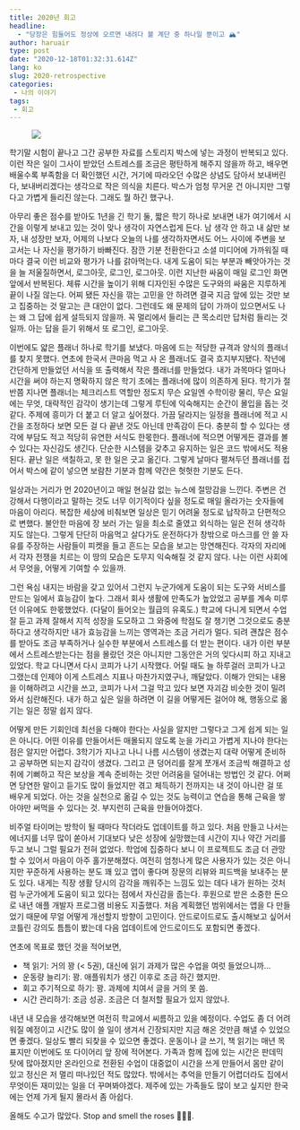 ```yaml
---
title: 2020년 회고
headline:
  - "당장은 힘들어도 정상에 오르면 내려다 볼 계단 중 하나일 뿐이고 🏔"
author: haruair
type: post
date: "2020-12-18T01:32:31.614Z"
lang: ko
slug: 2020-retrospective
categories:
 - 나의 이야기
tags:
 - 회고
---
```


<figure>

![](/ko/posts/2020/end-of-year-box-2020.jpg)

</figure>

학기말 시험이 끝나고 그간 공부한 자료를 스토리지 박스에 넣는 과정이 반복되고 있다. 이런 작은 일이 그사이 받았던 스트레스를 조금은 평탄하게 해주지 않을까 하고, 배우면 배울수록 부족함을 더 확인했던 시간, 거기에 따라오던 수많은 상념도 담아서 보내버린다, 보내버리겠다는 생각으로 작은 의식을 치른다. 박스가 엄청 무거운 건 아니지만 그렇다고 가볍게 들리진 않는다. 그래도 뭘 하긴 했구나.

아무리 좋은 점수를 받아도 1년을 긴 학기 둘, 짧은 학기 하나로 보내면 내가 여기에서 시간을 이렇게 보내고 있는 것이 맞나 생각이 자연스럽게 든다. 남 생각 안 하고 내 삶만 보자, 내 성장만 보자, 어제의 나보다 오늘의 나를 생각하자면서도 어느 사이에 주변을 보고서는 나 자신을 평가하기 바빠진다. 잠깐 기분 전환한다고 소셜 미디어에 가까워질 때마다 결국 이런 비교와 평가가 나를 갉아먹는다. 내게 도움이 되는 부분과 빼앗아가는 것을 늘 저울질하면서, 로그아웃, 로그인, 로그아웃. 이런 지난한 싸움이 매일 로그인 화면 앞에서 반복된다. 체류 시간을 높이기 위해 디자인된 수많은 도구와의 싸움은 지루하게 끝이 나질 않는다. 어찌 됐든 자신을 깎는 고민을 안 하려면 결국 지금 앞에 있는 것만 보고 집중하는 것 말고는 큰 대안이 없다. 그런데도 왜 문제의 답이 가까이 있으면서도 나는 왜 그 답에 쉽게 설득되지 않을까. 꼭 멀리에서 들리는 큰 목소리만 답처럼 들리는 것일까. 아는 답을 듣기 위해서 또 로그인, 로그아웃.

이번에도 얇은 플래너 하나로 학기를 보냈다. 마음에 드는 적당한 규격과 양식의 플래너를 찾지 못했다. 연초에 한국서 큰마음 먹고 사 온 플래너도 결국 흐지부지됐다. 작년에 간단하게 만들었던 서식을 또 출력해서 작은 플래너를 만들었다. 내가 과목마다 얼마나 시간을 써야 하는지 명확하지 않은 학기 초에는 플래너에 많이 의존하게 된다. 학기가 절반쯤 지나면 플래너는 체크리스트 역할만 정도지 무슨 요일엔 수학이랑 물리, 무슨 요일에는 무엇, 대략적인 감각이 생기는데 그렇게 루틴에 익숙해지는 순간이 몰입을 돕는 것 같다. 주제에 흥미가 더 붙고 더 알고 싶어졌다. 가끔 달라지는 일정을 플래너에 적고 시간을 조정하다 보면 모든 걸 다 끝낸 것도 아닌데 만족감이 든다. 충분히 할 수 있다는 생각에 부담도 적고 적당히 유연한 서식도 한몫한다. 플래너에 적으면 어떻게든 결과를 볼 수 있다는 자신감도 생긴다. 단순한 시스템을 갖추고 유지하는 일은 코드 밖에서도 적용된다. 끝난 일은 색칠하고, 못 한 일은 긋고 옮긴다. 그렇게 날마다 펼쳐두던 플래너를 접어서 박스에 같이 넣으면 보람찬 기분과 함께 약간은 헛헛한 기분도 든다.

일상과는 거리가 먼 2020년이고 매일 현실감 없는 뉴스에 절망감을 느낀다. 주변은 건강해서 다행이라고 말하는 것도 너무 이기적이다 싶을 정도로 매일 올라가는 숫자들에 마음이 아리다. 복잡한 세상에 비춰보면 일상은 믿기 어려울 정도로 납작하고 단편적으로 변했다. 불안한 마음에 장 보러 가는 일을 최소로 줄였고 외식하는 일은 전혀 생각하지도 않는다. 그렇게 단단히 마음먹고 살다가도 운전하다가 창밖으로 마스크를 안 쓸 자유를 주장하는 사람들이 피켓을 들고 흔드는 모습을 보고는 망연해진다. 각자의 자리에서 각자 전쟁을 치르는 이 땅의 모습은 도무지 익숙해질 것 같지 않다. 나는 이런 사회에서 무엇을, 어떻게 기여할 수 있을까.

그런 욕심 내지는 바람을 갖고 있어서 그런지 누군가에게 도움이 되는 도구와 서비스를 만드는 일에서 효능감이 높다. 그래서 회사 생활에 만족도가 높았었고 공부를 계속 미루던 이유에도 한몫했었다. (다달이 들어오는 월급의 유혹도.) 학교에 다니게 되면서 수업 잘 듣고 과제 잘해서 지적 성장을 도모하고 그 와중에 학점도 잘 챙기면 그것으로도 충분하다고 생각하지만 내가 효능감을 느끼는 영역과는 조금 거리가 멀다. 되려 괜찮은 점수를 받아도 조금 부족하거나 실수한 부분에서 스트레스를 더 받는 편이다. 내가 이런 부분에서 스트레스받는다는 점을 몰랐던 것은 아니지만 그동안은 거의 잊다시피 하고 지내고 있었다. 학교 다니면서 다시 코피가 나기 시작했다. 어릴 때도 늘 하루걸러 코피가 나고 그랬는데 인제야 이게 스트레스 지표나 마찬가지였구나, 깨달았다. 이해가 안되는 내용을 이해하려고 시간을 쓰고, 코피가 나서 그걸 막고 있다 보면 자괴감 비슷한 것이 밀려와서 심란해진다. 내가 하고 싶은 일을 하려면 이 길을 어떻게든 걸어야 해, 행동으로 옮기는 일은 정말 쉽지 않다.

어떻게 만든 기회인데 최선을 다해야 한다는 사실을 알지만 그렇다고 그게 쉽게 되는 일은 아니다. 어떤 이유를 만들어서든 매몰되지 않도록 눈을 가리고 가볍게 지나야 한다는 점은 알지만 어렵다. 3학기가 지나고 나니 나름 시스템이 생겼는지 대략 어떻게 준비하고 공부하면 되는지 감각이 생겼다. 그리고 큰 덩어리를 잘게 쪼개서 조금씩 해결하고 성취에 기뻐하고 작은 보상을 계속 준비하는 것만 어려움을 덜어내는 방법인 것 같다. 어쩌면 당연한 말이고 듣기도 많이 들었지만 겪고 체득하기 전까지는 내 것이 아니란 걸 또 배우게 되었다. 아는 것을 실천으로 옮길 수 있는 것도 능력이고 연습을 통해 근육을 쌓아야만 써먹을 수 있다는 것. 부지런히 근육을 만들어야겠다.

비주얼 타이머는 방학이 될 때마다 작더라도 업데이트를 하고 있다. 처음 만들고 나서는 에너지를 너무 많이 쏟아서 기대보다 낮은 성장에 실망했는데 시간이 지나 약간 거리를 두고 보니 그럴 필요가 전혀 없었다. 학업에 집중하다 보니 이 프로젝트도 조금 더 관망할 수 있어서 마음이 아주 홀가분해졌다. 여전히 엄청나게 많은 사용자가 있는 것은 아니지만 꾸준하게 사용하는 분도 꽤 있고 앱이 좋다며 장문의 리뷰와 피드백을 보내주는 분도 있다. 내게는 직장 생활 당시의 감각을 깨워주는 느낌도 있는 데다 내가 원하는 것처럼 누군가에게 도움이 되고 있다는 점에서 자신감을 줍는다. 후원으로 받은 소중한 돈으로 내년 애플 개발자 프로그램 비용도 지출했다. 처음 계획했던 범위에서는 앱을 다 만들었기 때문에 무얼 어떻게 개선할지 방향이 고민이다. 안드로이드로도 출시해보고 싶어서 코틀린 강의도 틈틈이 봤는데 다음 업데이트에 안드로이드도 포함되면 좋겠다.

연초에 목표로 했던 것을 적어보면,

- 책 읽기: 거의 꽝 (< 5권), 대신에 읽기 과제가 많은 수업을 여럿 들었으니까...
- 운동량 늘리기: 꽝. 애플워치가 생긴 이후로 조금 하긴 했지만.
- 회고 주기적으로 하기: 꽝. 과제에 치여서 글을 거의 못 씀.
- 시간 관리하기: 조금 성공. 조금은 더 철저할 필요가 있지 않았나.

내년 내 모습을 생각해보면 여전히 학교에서 씨름하고 있을 예정이다. 수업도 좀 더 어려워질 예정이고 시간도 많이 쓸 일이 생겨서 긴장되지만 지금 해온 것만큼 해낼 수 있었으면 좋겠다. 일상도 빨리 되찾을 수 있으면 좋겠다. 운동이나 글 쓰기, 책 읽기는 매년 목표지만 이번에도 또 다이어리 앞 장에 적어본다. 가족과 함께 집에 있는 시간은 판데믹 탓에 많아졌지만 온라인으로 전환된 수업이 대중없이 시간을 쓰게 만들어서 몸만 같이 있고 정신은 저 멀리 떠나있던 적도 많았다. 밖에서는 추억을 만들기 어렵더라도 집에서 무엇이든 재미있는 일을 더 꾸며봐야겠다. 제주에 있는 가족들도 많이 보고 싶지만 한국에는 언제 가게 될지 몰라서 좀 아쉽다.

올해도 수고가 많았다. Stop and smell the roses 🌹🌹🌹.
